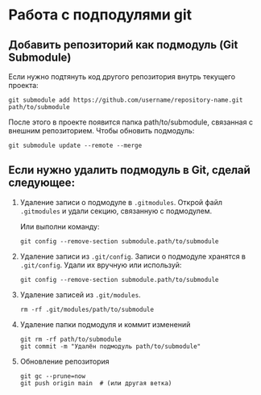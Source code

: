 # Работа с подподулями git

## Добавить репозиторий как подмодуль (Git Submodule)
Если нужно подтянуть код другого репозитория внутрь текущего проекта:

```shell
git submodule add https://github.com/username/repository-name.git path/to/submodule
```

После этого в проекте появится папка path/to/submodule, связанная с внешним репозиторием.
Чтобы обновить подмодуль:
```shell
git submodule update --remote --merge
```
## Если нужно удалить подмодуль в Git, сделай следующее:

1. Удаление записи о подмодуле в `.gitmodules`. Открой файл `.gitmodules` и удали секцию, связанную с подмодулем.

    Или выполни команду:
    ```shell
    git config --remove-section submodule.path/to/submodule
    ```

2. Удаление записи из `.git/config`. Записи о подмодуле хранятся в `.git/config`. Удали их вручную или используй:

    ```shell
    git config --remove-section submodule.path/to/submodule
    ```

3. Удаление записей из `.git/modules`. 

    ```shell
    rm -rf .git/modules/path/to/submodule
    ```
4. Удаление папки подмодуля и коммит изменений

    ```shell
    git rm -rf path/to/submodule
    git commit -m "Удалён подмодуль path/to/submodule"
    ```

5. Обновление репозитория
    ```shell
    git gc --prune=now
    git push origin main  # (или другая ветка)
    ```
